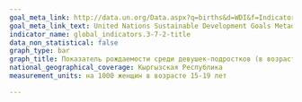 ```yaml
---
goal_meta_link: http://data.un.org/Data.aspx?q=births&d=WDI&f=Indicator_Code%3aSP.ADO.TFRT
goal_meta_link_text: United Nations Sustainable Development Goals Metadata (PDF 90.8 KB)
indicator_name: global_indicators.3-7-2-title
data_non_statistical: false
graph_type: bar
graph_title: Показатель рождаемости среди девушек-подростков (в возрасте от 15 до 19 лет) на 1000 женщин в данной возрастной группе
national_geographical_coverage: Кыргызская Республика
measurement_units: на 1000 женщин в возрасте 15-19 лет

---
```

